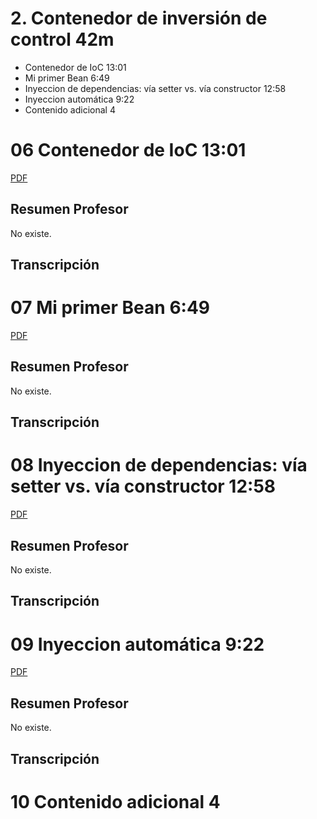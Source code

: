 # 2. Contenedor de inversión de control 42m

* Contenedor de IoC 13:01 
* Mi primer Bean 6:49 
* Inyeccion de dependencias: vía setter vs. vía constructor 12:58 
* Inyeccion automática 9:22 
* Contenido adicional  4

# 06 Contenedor de IoC 13:01 

[PDF ](pdfs/)

## Resumen Profesor

No existe.

## Transcripción

# 07 Mi primer Bean 6:49 

[PDF ](pdfs/)

## Resumen Profesor

No existe.

## Transcripción

# 08 Inyeccion de dependencias: vía setter vs. vía constructor 12:58 

[PDF ](pdfs/)

## Resumen Profesor

No existe.

## Transcripción

# 09 Inyeccion automática 9:22 

[PDF ](pdfs/)

## Resumen Profesor

No existe.

## Transcripción

# 10 Contenido adicional  4

